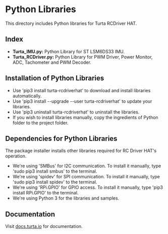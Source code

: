 # Python Libraries
This directory includes Python libraries for Turta RCDriver HAT.

## Index
* __Turta_IMU.py:__ Python Library for ST LSM6DS33 IMU.
* __Turta_RCDriver.py:__ Python Library for PWM Driver, Power Monitor, ADC, Tachometer and PWM Decoder.

## Installation of Python Libraries
* Use 'pip3 install turta-rcdriverhat' to download and install libraries automatically.
* Use 'pip3 install --upgrade --user turta-rcdriverhat' to update your libraries.
* Use 'pip3 uninstall turta-rcdriverhat' to uninstall the libraries.
* If you wish to install libraries manually, copy the ingredients of Python folder to the project folder.

## Dependencies for Python Libraries
The package installer installs other libraries required for RC Driver HAT's operation.
* We're using 'SMBus' for I2C communication. To install it manually, type 'sudo pip3 install smbus' to the terminal.
* We're using 'spidev' for SPI communication. To install it manually, type 'sudo pip3 install spidev' to the terminal.
* We're using 'RPi.GPIO' for GPIO access. To install it manually, type 'pip3 install RPi.GPIO' to the terminal.
* We're using Python 3 for the libraries and samples.

## Documentation
Visit [docs.turta.io](https://docs.turta.io) for documentation.
